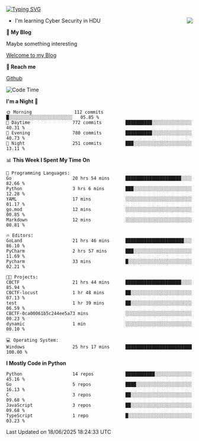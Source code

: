 [![Typing SVG](https://readme-typing-svg.herokuapp.com?font=Fira+Code&pause=1000&random=false&width=450&height=60&lines=Hello+%F0%9F%91%8B%F0%9F%8F%BB;I'm+JBNRZ)](https://git.io/typing-svg)

<a href="#">
  <img align="right" src="https://github-readme-stats.vercel.app/api?username=JBNRZ&show_icons=true&bg_color=15,f2f7fd,E0EAFC" />
</a>

- I'm learning Cyber Security in HDU

 **🌱 My Blog**

Maybe something interesting

[Welcome to my Blog](https://jbnrz.com.cn/)

 **💬 Reach me** 

[Github](https://github.com/JBNRZ)


<!--START_SECTION:waka-->
![Code Time](http://img.shields.io/badge/Code%20Time-1%2C277%20hrs%2011%20mins-blue)

**I'm a Night 🦉** 

```text
🌞 Morning                112 commits         █░░░░░░░░░░░░░░░░░░░░░░░░   05.85 % 
🌆 Daytime                772 commits         ██████████░░░░░░░░░░░░░░░   40.31 % 
🌃 Evening                780 commits         ██████████░░░░░░░░░░░░░░░   40.73 % 
🌙 Night                  251 commits         ███░░░░░░░░░░░░░░░░░░░░░░   13.11 % 
```


📊 **This Week I Spent My Time On** 

```text
💬 Programming Languages: 
Go                       20 hrs 54 mins      █████████████████████░░░░   82.66 % 
Python                   3 hrs 6 mins        ███░░░░░░░░░░░░░░░░░░░░░░   12.28 % 
YAML                     17 mins             ░░░░░░░░░░░░░░░░░░░░░░░░░   01.17 % 
go.mod                   12 mins             ░░░░░░░░░░░░░░░░░░░░░░░░░   00.85 % 
Markdown                 12 mins             ░░░░░░░░░░░░░░░░░░░░░░░░░   00.81 % 

🔥 Editors: 
GoLand                   21 hrs 46 mins      ██████████████████████░░░   86.10 % 
PyCharm                  2 hrs 57 mins       ███░░░░░░░░░░░░░░░░░░░░░░   11.69 % 
Pycharm                  33 mins             █░░░░░░░░░░░░░░░░░░░░░░░░   02.21 % 

🐱‍💻 Projects: 
CBCTF                    21 hrs 44 mins      █████████████████████░░░░   85.94 % 
CBCTF-locust             1 hr 48 mins        ██░░░░░░░░░░░░░░░░░░░░░░░   07.13 % 
test                     1 hr 39 mins        ██░░░░░░░░░░░░░░░░░░░░░░░   06.59 % 
CBCTF-0ca00061b5c244ee5a73 mins              ░░░░░░░░░░░░░░░░░░░░░░░░░   00.23 % 
dynamic                  1 min               ░░░░░░░░░░░░░░░░░░░░░░░░░   00.10 % 

💻 Operating System: 
Windows                  25 hrs 17 mins      █████████████████████████   100.00 % 
```

**I Mostly Code in Python** 

```text
Python                   14 repos            ███████████░░░░░░░░░░░░░░   45.16 % 
Go                       5 repos             ████░░░░░░░░░░░░░░░░░░░░░   16.13 % 
C                        3 repos             ██░░░░░░░░░░░░░░░░░░░░░░░   09.68 % 
JavaScript               3 repos             ██░░░░░░░░░░░░░░░░░░░░░░░   09.68 % 
TypeScript               1 repo              █░░░░░░░░░░░░░░░░░░░░░░░░   03.23 % 
```




 Last Updated on 18/06/2025 18:24:33 UTC
<!--END_SECTION:waka-->

